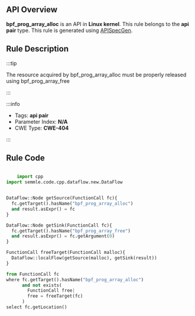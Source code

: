 ---
---


## API Overview
**bpf_prog_array_alloc** is an API in **Linux kernel**. This rule belongs to the **api pair** type. This rule is generated using [APISpecGen](../../tools/APISpecGen).
## Rule Description

:::tip

The resource acquired by bpf_prog_array_alloc must be properly released using bpf_prog_array_free

:::

:::info

- Tags: **api pair**
- Parameter Index: **N/A**
- CWE Type: **CWE-404**

:::

## Rule Code
```python

    import cpp
import semmle.code.cpp.dataflow.new.DataFlow


DataFlow::Node getSource(FunctionCall fc){
  fc.getTarget().hasName("bpf_prog_array_alloc")
  and result.asExpr() = fc
}

DataFlow::Node getSink(FunctionCall fc){
  fc.getTarget().hasName("bpf_prog_array_free")
  and result.asExpr() = fc.getArgument(0)
}

FunctionCall freeTarget(FunctionCall malloc){
  DataFlow::localFlow(getSource(malloc), getSink(result))
}

from FunctionCall fc
where fc.getTarget().hasName("bpf_prog_array_alloc")
      and not exists(
        FunctionCall free| 
        free = freeTarget(fc)
      )
select fc.getLocation()

    
```